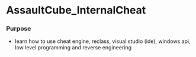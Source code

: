 # AssaultCube_InternalCheat


### Purpose
  - learn how to use cheat engine, reclass, visual studio (ide), windows api, low level programming and reverse engineering
